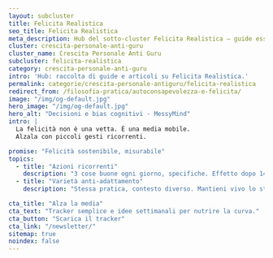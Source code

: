 ```yaml
---
layout: subcluster
title: Felicita Realistica
seo_title: Felicita Realistica
meta_description: Hub del sotto-cluster Felicita Realistica — guide essenziali e articoli.
cluster: crescita-personale-anti-guru
cluster_name: Crescita Personale Anti Guru
subcluster: felicita-realistica
category: crescita-personale-anti-guru
intro: 'Hub: raccolta di guide e articoli su Felicita Realistica.'
permalink: categorie/crescita-personale-antiguru/felicita-realistica
redirect_from: /filosofia-pratica/autoconsapevolezza-e-felicita/
image: "/img/og-default.jpg"
hero_image: "/img/og-default.jpg"
hero_alt: "Decisioni e bias cognitivi - MessyMind"
intro: |
  La felicità non è una vetta. È una media mobile.
  Alzala con piccoli gesti ricorrenti.

promise: "Felicità sostenibile, misurabile"
topics:
  - title: "Azioni ricorrenti"
    description: "3 cose buone ogni giorno, specifiche. Effetto dopo 14 giorni."
  - title: "Varietà anti-adattamento"
    description: "Stessa pratica, contesto diverso. Mantieni vivo lo stimolo."

cta_title: "Alza la media"
cta_text: "Tracker semplice e idee settimanali per nutrire la curva."
cta_button: "Scarica il tracker"
cta_link: "/newsletter/"
sitemap: true
noindex: false
---
```


